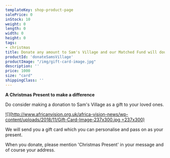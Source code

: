 ```yaml
---
templateKey: shop-product-page
salePrice: 0
inStock: 10
weight: 0
length: 0
width: 0
height: 0
tags:
- christmas
title: Donate any amount to Sam's Village and our Matched Fund will double it!
productId: 'donateSamsVillage'
productImage: "/img/gift-card-image.jpg"
description: ''
price: 1000
size: "card"
shippingClass: ''
---
```

**A Christmas Present to make a difference**

Do consider making a donation to Sam's Village as a gift to your loved ones.

[![](http://www.africanvision.org.uk/africa-vision-news/wp-content/uploads/2018/11/Gift-Card-Image-237x300.jpg =237x300)](http://www.africanvision.org.uk/africa-vision-news/wp-content/uploads/2018/11/Gift-Card-Image.jpg)

We will send you a gift card which you can personalise and pass on as your present.

When you donate, please mention 'Christmas Present' in your message and of course your address.
